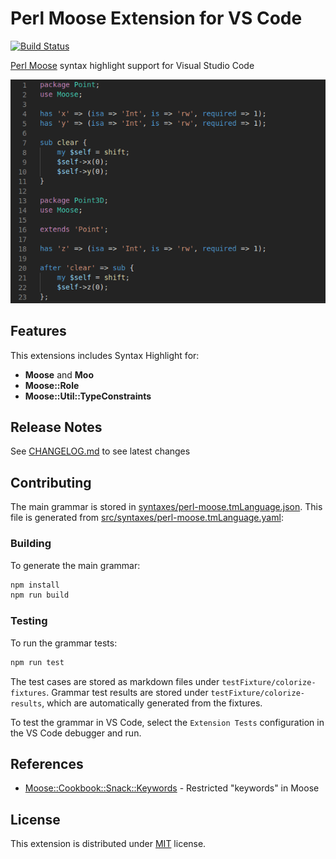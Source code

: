 # Perl Moose Extension for VS Code

[![Build Status](https://travis-ci.org/torrentalle/vscode-perl-moose.svg?branch=master)](https://travis-ci.org/torrentalle/vscode-perl-moose)

[Perl Moose](https://metacpan.org/pod/Moose) syntax highlight support for Visual Studio Code  

![Syntax Highlight](images/grammar.png)

## Features

This extensions includes Syntax Highlight for:

* **Moose** and **Moo**
* **Moose::Role**
* **Moose::Util::TypeConstraints**

## Release Notes

See [CHANGELOG.md](CHANGELOG.md) to see latest changes

## Contributing

The main grammar is stored in [syntaxes/perl-moose.tmLanguage.json](syntaxes/perl-moose.tmLanguage.json).
This file is generated from [src/syntaxes/perl-moose.tmLanguage.yaml](src/syntaxes/perl-moose.tmLanguage.yaml):

### Building

To generate the main grammar:

```bash
npm install
npm run build
```

### Testing

To run the grammar tests:

```bash
npm run test
```

The test cases are stored as markdown files under `testFixture/colorize-fixtures`. Grammar test results are stored under `testFixture/colorize-results`, which are automatically generated from the fixtures.

To test the grammar in VS Code, select the `Extension Tests` configuration in the VS Code debugger and run.

## References

* [Moose::Cookbook::Snack::Keywords](https://metacpan.org/pod/distribution/Moose/lib/Moose/Cookbook/Snack/Keywords.pod) - Restricted "keywords" in Moose

## License

This extension is distributed under [MIT](LICENSE.md) license.

